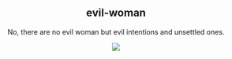 <h2 align='center'> evil-woman </h2>

<p align='center'>
  No, there are no evil woman but evil intentions and unsettled ones.
</p>
<p align='center'>
  <img src='https://img.shields.io/badge/-Dignity,%20respect,%20and%20justice%20for%20all.-0f4c81?style=for-the-badge'/>
</p>
